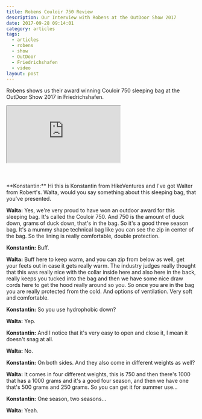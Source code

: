 ```yaml
---
title: Robens Couloir 750 Review
description: Our Interview with Robens at the OutDoor Show 2017
date: 2017-09-28 09:14:01
category: articles
tags:
  - articles
  - robens
  - show
  - OutDoor
  - Friedrichshafen
  - video
layout: post
---
```


Robens shows us their award winning Couloir 750 sleeping bag at the OutDoor Show 2017 in Friedrichshafen.

<div class="embed-responsive embed-responsive-16by9">
    <iframe class="embed-responsive-item" src="https://www.youtube-nocookie.com/embed/DcE9B8u9nps"></iframe>
</div>
<br>
<!--more-->
<br>
<div id="amzn-assoc-ad-cc781bfd-577f-4efb-9da6-75cb9fc7d1c2"></div><script async src="//z-na.amazon-adsystem.com/widgets/onejs?MarketPlace=US&adInstanceId=cc781bfd-577f-4efb-9da6-75cb9fc7d1c2"></script><br>
**Konstantin:**	Hi this is Konstantin from HikeVentures and I've got Walter from Robert's. Walta, would you say something about this sleeping bag, that you've presented.

**Walta:**	Yes, we're very proud to have won an outdoor award for this sleeping bag. It's called the Couloir 750. And 750 is the amount of duck down, grams of duck down, that's in the bag. So it's a good three season bag. It's a mummy shape technical bag like you can see the zip in center of the bag. So the lining is really comfortable, double protection.

**Konstantin:**	Buff.

**Walta:**	Buff here to keep warm, and you can zip from below as well, get your feets out in case it gets really warm. The industry judges really thought that this was really nice with the collar inside here and also here in the back, really keeps you tucked into the bag and then we have some nice draw cords here to get the hood really around so you. So once you are in the bag you are really protected from the cold. And options of ventilation. Very soft and comfortable.

**Konstantin:**	So you use hydrophobic down?

**Walta:**	Yep.

**Konstantin:**	And I notice that it's very easy to open and close it, I mean it doesn't snag at all.

**Walta:**	No.

**Konstantin:**	On both sides. And they also come in different weights as well?

**Walta:**	It comes in four different weights, this is 750 and then there's 1000 that has a 1000 grams and it's a good four season, and then we have one that's 500 grams and 250 grams. So you can get it for summer use...

**Konstantin:** One season, two seasons...

**Walta:**	Yeah.
